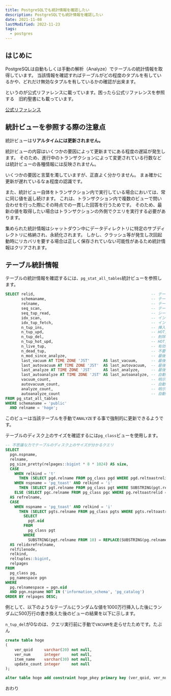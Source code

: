 ```yaml
---
title: PostgreSQLでも統計情報を確認したい
description: PostgreSQLでも統計情報を確認したい
date: 2021-11-08
lastModified: 2022-11-23
tags: 
  - postgres
---
```


## はじめに

PostgreSQLは自動もしくは手動の解析（Analyze）でテーブルの統計情報を取得しています。
当該情報を確認すればテーブルがどの程度のタプルを有しているかや、どれだけ無効なタプルを有しているかの確認が出来ます。

というのが公式リファレンスに載っています。困ったら公式リファレンスを参照する　旧約聖書にも載っています。

[公式リファレンス](https://www.postgresql.jp/document/11/html/monitoring-stats.html)

## 統計ビューを参照する際の注意点

統計ビューは**リアルタイムには更新されません。**

統計ビューの内容はいくつかの要因によって更新までにある程度の遅延が発生します。
そのため、進行中のトランザクションによって変更されている行数などは統計ビューの各種情報には反映されません。

いくつかの要因と言葉を濁していますが、正直よく分かりません。 まぁ確かに更新が遅れているなぁ程度の認識です。

また、統計ビュー自体をトランザクション内で実行している場合においては、常に同じ値を返し続けます。
これは、トランザクション内で複数のビューで問い合わせを行った際にその時点での一貫した回答を行うためです。
そのため、最新の値を取得したい場合はトランザクションの外側でクエリを実行する必要があります。

集められた統計情報はシャットダウン中にデータディレクトリに特定のサブディレクトリに格納され、永続化されます。
しかし、クラッシュ等が発生し次回起動時にリカバリを要する場合は正しく保存されていない可能性があるため統計情報はクリアされます。

## テーブル統計情報

テーブルの統計情報を確認するには、`pg_stat_all_tables`統計ビューを参照します。

```sql
SELECT relid,                                                   -- テーブルのOID
       schemaname,                                              -- テーブルが存在するスキーマ名
       relname,                                                 -- テーブルの名前
       seq_scan,                                                -- テーブルがシーケンシャルスキャンされた回数
       seq_tup_read,                                            -- シーケンシャルスキャンによって取り出された有効行の個数
       idx_scan,                                                -- インデックススキャンの回数
       idx_tup_fetch,                                           -- インデックススキャンによって取り出された有効行の個数
       n_tup_ins,                                               -- 挿入された行数
       n_tup_upd,                                               -- HOT更新を含む更新された行数
       n_tup_del,                                               -- 削除された行数
       n_tup_hot_upd,                                           -- HOT更新された行数
       n_live_tup,                                              -- 有効行の推定値
       n_dead_tup,                                              -- 不要行の推定値
       n_mod_since_analyze,                                     -- 最後にanalyzeをされてからの変更された行の推定値
       last_vacuum AT TIME ZONE 'JST'      AS last_vacuum,      -- 最後に明示的に実行されたバキューム処理の日付（VACUUM FULLは含まず）
       last_autovacuum AT TIME ZONE 'JST'  AS last_autovacuum,  -- 最後に自動バキュームデーモンによってバキュームが行われた日付
       last_analyze AT TIME ZONE 'JST'     AS last_analyze,     -- 最後に明示的に実行されたアナライズ処理の日付
       last_autoanalyze AT TIME ZONE 'JST' AS last_autoanalyze, -- 自動バキュームデーモンによってアナライズが行われた日付
       vacuum_count,                                            -- 明示的にバキューム処理が行われた回数（VACUUM FULLは含まず）
       autovacuum_count,                                        -- 自動バキュームデーモンによって行われたバキューム処理の回数
       analyze_count,                                           -- 明示的にアナライズが行われた回数
       autoanalyze_count                                        -- 自動バキュームデーモンによって行われたアナライズの回数
FROM pg_stat_all_tables
WHERE schemaname = 'public'
  AND relname = 'hoge';
```

このビューは当該テーブルを手動で`ANALYZE`する事で強制的に更新できるようです。

テーブルのディスク上のサイズを確認するには`pg_class`ビューを使用します。

```sql
-- 不思議な力でテーブルのディスク上のサイズが分かるクエリ
SELECT
  pgn.nspname,
  relname,
  pg_size_pretty(relpages::bigint * 8 * 1024) AS size,
  CASE
    WHEN relkind = 't'
	  THEN (SELECT pgd.relname FROM pg_class pgd WHERE pgd.reltoastrelid = pg.oid)
    WHEN nspname = 'pg_toast' AND relkind = 'i'
      THEN (SELECT pgt.relname FROM pg_class pgt WHERE SUBSTRING(pgt.relname FROM 10) = REPLACE(SUBSTRING(pg.relname FROM 10), '_index', ''))
    ELSE (SELECT pgc.relname FROM pg_class pgc WHERE pg.reltoastrelid = pgc.oid) END::varchar
  AS refrelname,
  CASE
    WHEN nspname = 'pg_toast' AND relkind = 'i'
	  THEN (SELECT pgts.relname FROM pg_class pgts WHERE pgts.reltoastrelid = (
        SELECT
          pgt.oid
        FROM
		  pg_class pgt
        WHERE
		  SUBSTRING(pgt.relname FROM 10) = REPLACE(SUBSTRING(pg.relname FROM 10), '_index', ''))) END
  AS relidxrefrelname,
  relfilenode,
  relkind,
  reltuples::bigint,
  relpages
FROM
  pg_class pg,
  pg_namespace pgn
WHERE
  pg.relnamespace = pgn.oid
  AND pgn.nspname NOT IN ('information_schema', 'pg_catalog')
ORDER BY relpages DESC;
```

例として、以下のようなテーブルにランダムな値を1000万行挿入した後にランダムに500万行の書き換えた後のビューの結果を以下に示します。

`n_tup_del`が0なのは、クエリ実行前に手動で`VACUUM`を走らせたためです。たぶん

```sql
create table hoge
(
    ver_qoid     varchar(20) not null,
    ver_num      integer     not null,
    item_name    varchar(30) not null,
    update_count integer     not null
);

alter table hoge add constraint hoge_pkey primary key (ver_qoid, ver_num);
```

おわり
